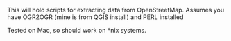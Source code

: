 This will hold scripts for extracting data from OpenStreetMap.  Assumes you have OGR2OGR (mine is from QGIS install) and PERL installed

Tested on Mac, so should work on *nix systems.
